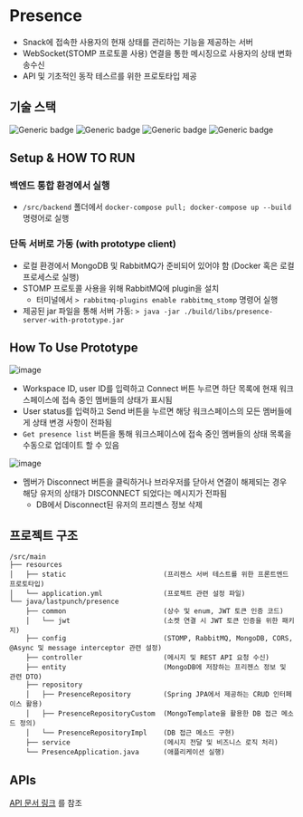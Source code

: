 # Presence
- Snack에 접속한 사용자의 현재 상태를 관리하는 기능을 제공하는 서버
- WebSocket(STOMP 프로토콜 사용) 연결을 통한 메시징으로 사용자의 상태 변화 송수신
- API 및 기초적인 동작 테스르를 위한 프로토타입 제공

## 기술 스택
![Generic badge](https://img.shields.io/badge/11-OpenJDK-537E99.svg)
![Generic badge](https://img.shields.io/badge/2.6.2-SpringBoot-6DB33F.svg)
![Generic badge](https://img.shields.io/badge/3.9.13-RabbiMQ-FF6600.svg)
![Generic badge](https://img.shields.io/badge/5.0-MongoDB-81C564.svg)

## Setup & HOW TO RUN

### 백엔드 통합 환경에서 실행
- `/src/backend` 폴더에서 `docker-compose pull; docker-compose up --build` 명령어로 실행 

### 단독 서버로 가동 (with prototype client)
- 로컬 환경에서 MongoDB 및 RabbitMQ가 준비되어 있어야 함 (Docker 혹은 로컬 프로세스로 실행)
- STOMP 프로토콜 사용을 위해 RabbitMQ에 plugin을 설치
  - 터미널에서 `> rabbitmq-plugins enable rabbitmq_stomp` 명령어 실행
- 제공된 jar 파일을 통해 서버 가동: `> java -jar ./build/libs/presence-server-with-prototype.jar`

## How To Use Prototype
![image](https://user-images.githubusercontent.com/54832818/153785351-73c66980-d7b9-4bc5-b291-0bf05e8cd975.png)
- Workspace ID, user ID를 입력하고 Connect 버튼 누르면 하단 목록에 현재 워크스페이스에 접속 중인 멤버들의 상태가 표시됨
- User status를 입력하고 Send 버튼을 누르면 해당 워크스페이스의 모든 멤버들에게 상태 변경 사항이 전파됨
- `Get presence list` 버튼을 통해 워크스페이스에 접속 중인 멤버들의 상태 목록을 수동으로 업데이트 할 수 있음

![image](https://user-images.githubusercontent.com/54832818/153785493-5544bce3-c0ff-4a1a-a15b-010464fa992a.png)
- 멤버가 Disconnect 버튼을 클릭하거나 브라우저를 닫아서 연결이 해제되는 경우 해당 유저의 상태가 DISCONNECT 되었다는 메시지가 전파됨
  - DB에서 Disconnect된 유저의 프리젠스 정보 삭제

## 프로젝트 구조
```
/src/main
├── resources
│   ├── static                        (프리젠스 서버 테스트를 위한 프론트엔드 프로토타입)
│   └── application.yml               (프로젝트 관련 설정 파일)
└── java/lastpunch/presence
    ├── common                        (상수 및 enum, JWT 토큰 인증 코드)
    │   └── jwt                       (소켓 연결 시 JWT 토큰 인증을 위한 패키지)
    ├── config                        (STOMP, RabbitMQ, MongoDB, CORS, @Async 및 message interceptor 관련 설정)
    ├── controller                    (메시지 및 REST API 요청 수신)
    ├── entity                        (MongoDB에 저장하는 프리젠스 정보 및 관련 DTO)
    ├── repository
    │   ├── PresenceRepository        (Spring JPA에서 제공하는 CRUD 인터페이스 활용)
    │   ├── PresenceRepositoryCustom  (MongoTemplate을 활용한 DB 접근 메소드 정의)
    │   └── PresenceRepositoryImpl    (DB 접근 메소드 구현)
    ├── service                       (메시지 전달 및 비즈니스 로직 처리)
    └── PresenceApplication.java      (애플리케이션 실행)
```

## APIs
[API 문서 링크](https://github.com/njsh4261/SGS_Last_Punch/tree/dev/docs/API_references/presence_apis.md) 를 참조
